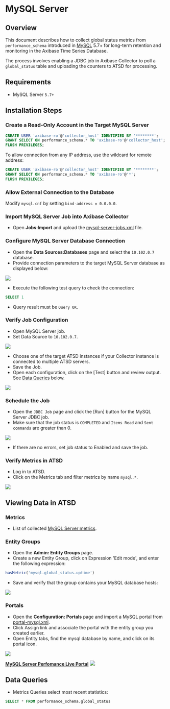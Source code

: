 # MySQL Server

## Overview

This document describes how to collect global status metrics from `performance_schema` introduced in [MySQL](http://www.mysql.com/) 5.7+ for long-term retention and monitoring in the Axibase Time Series Database.

The process involves enabling a JDBC job in Axibase Collector to poll a `global_status` table and uploading the counters to ATSD for processing.

## Requirements

* MySQL Server `5.7+`

## Installation Steps

### Create a Read-Only Account in the Target MySQL Server

```sql
CREATE USER 'axibase-ro'@'collector_host' IDENTIFIED BY '********';
GRANT SELECT ON performance_schema.* TO 'axibase-ro'@'collector_host';
FLUSH PRIVILEGES;
```

To allow connection from any IP address, use the wildcard for remote address:

```sql
CREATE USER 'axibase-ro'@'collector_host' IDENTIFIED BY '********';
GRANT SELECT ON performance_schema.* TO 'axibase-ro'@'*';
FLUSH PRIVILEGES;
```

### Allow External Connection to the Database

Modify `mysql.cnf` by setting `bind-address = 0.0.0.0`.

### Import MySQL Server Job into Axibase Collector

* Open **Jobs:Import** and upload the [mysql-server-jobs.xml](mysql-server-jobs.xml) file.

### Configure MySQL Server Database Connection

* Open the **Data Sources:Databases** page and select the `10.102.0.7` database.
* Provide connection parameters to the target MySQL Server database as displayed below:

![](./images/mysql-datasource.png)

* Execute the following test query to check the connection:

```SQL
SELECT 1
```

* Query result must be `Query OK`.

### Verify Job Configuration

* Open MySQL Server job.
* Set Data Source to `10.102.0.7`.

![](./images/mysql-jdbc-job.png)

* Choose one of the target ATSD instances if your Collector instance is connected to multiple ATSD servers.
* Save the Job.
* Open each configuration, click on the [Test] button and review output. See [Data Queries](#data-queries) below.

![](./images/test_result.png)

### Schedule the Job

* Open the `JDBC Job` page and click the [Run] button for the MySQL Server JDBC job.
* Make sure that the job status is `COMPLETED` and `Items Read` and `Sent commands` are greater than 0.

![](./images/test_run.png)

* If there are no errors, set job status to Enabled and save the job.

### Verify Metrics in ATSD

* Log in to ATSD.
* Click on the Metrics tab and filter metrics by name `mysql.*`.

![](./images/mysql-metrics.png)

## Viewing Data in ATSD

### Metrics

* List of collected [MySQL Server metrics](metric-list.md).

### Entity Groups

* Open the **Admin: Entity Groups** page.
* Create a new Entity Group, click on Expression 'Edit mode', and enter the following expression:

```javascript
hasMetric('mysql.global_status.uptime')
```

* Save and verify that the group contains your MySQL database hosts:

![](./images/mysql-entity-group.png)

### Portals

* Open the **Configuration: Portals** page and import a MySQL portal from [portal-mysql.xml](portal-mysql.xml).
* Click Assign link and associate the portal with the entity group you created earlier.
* Open Entity tabs, find the mysql database by name, and click on its portal icon.

![](./images/mysql-portal-icon.png)

[**MySQL Server Perfomance Live Portal**](http://apps.axibase.com/chartlab/cf72dec3)
![](./images/mysql-portal.png)

## Data Queries

* Metrics Queries select most recent statistics:

```SQL
SELECT * FROM performance_schema.global_status
```
